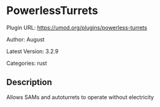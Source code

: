 # PowerlessTurrets

Plugin URL: https://umod.org/plugins/powerless-turrets

Author: August

Latest Version: 3.2.9

Categories: rust

## Description

Allows SAMs and autoturrets to operate without electricity
